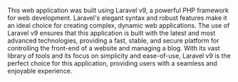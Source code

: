 This web application was built using Laravel v9, a powerful PHP framework for web development. Laravel's elegant syntax and robust features make it an ideal choice for creating complex, dynamic web applications. The use of Laravel v9 ensures that this application is built with the latest and most advanced technologies, providing a fast, stable, and secure platform for controlling the front-end of a website and managing a blog. With its vast library of tools and its focus on simplicity and ease-of-use, Laravel v9 is the perfect choice for this application, providing users with a seamless and enjoyable experience.
